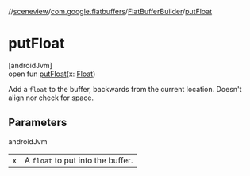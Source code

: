//[sceneview](../../../index.md)/[com.google.flatbuffers](../index.md)/[FlatBufferBuilder](index.md)/[putFloat](put-float.md)

# putFloat

[androidJvm]\
open fun [putFloat](put-float.md)(x: [Float](https://kotlinlang.org/api/latest/jvm/stdlib/kotlin/-float/index.html))

Add a `float` to the buffer, backwards from the current location. Doesn't align nor check for space.

## Parameters

androidJvm

| | |
|---|---|
| x | A `float` to put into the buffer. |
